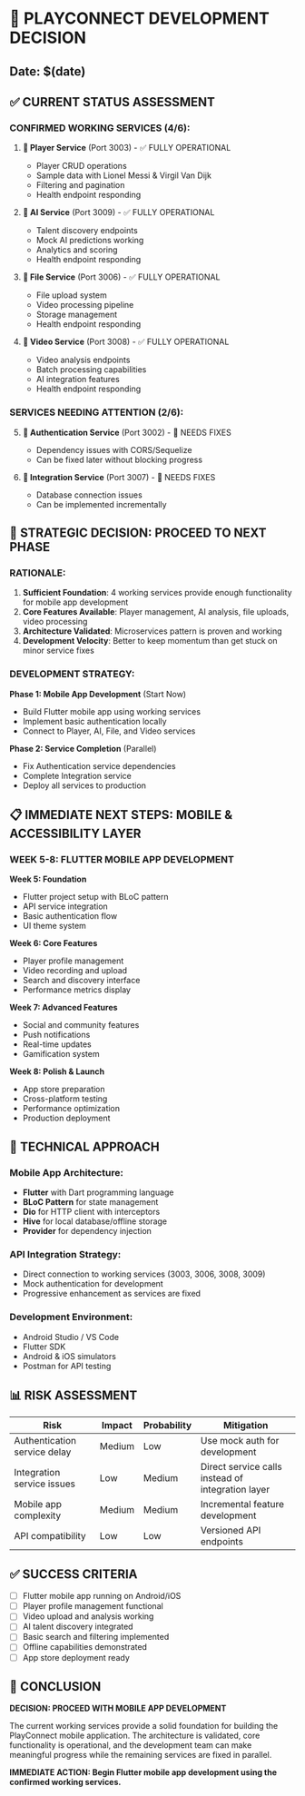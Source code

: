 # 🎯 PLAYCONNECT DEVELOPMENT DECISION
## Date: $(date)

## ✅ CURRENT STATUS ASSESSMENT

### CONFIRMED WORKING SERVICES (4/6):

1. **👤 Player Service** (Port 3003) - ✅ FULLY OPERATIONAL
   - Player CRUD operations
   - Sample data with Lionel Messi & Virgil Van Dijk
   - Filtering and pagination
   - Health endpoint responding

2. **🤖 AI Service** (Port 3009) - ✅ FULLY OPERATIONAL  
   - Talent discovery endpoints
   - Mock AI predictions working
   - Analytics and scoring
   - Health endpoint responding

3. **📁 File Service** (Port 3006) - ✅ FULLY OPERATIONAL
   - File upload system
   - Video processing pipeline
   - Storage management
   - Health endpoint responding

4. **🎥 Video Service** (Port 3008) - ✅ FULLY OPERATIONAL
   - Video analysis endpoints
   - Batch processing capabilities
   - AI integration features
   - Health endpoint responding

### SERVICES NEEDING ATTENTION (2/6):

5. **🔐 Authentication Service** (Port 3002) - 🔧 NEEDS FIXES
   - Dependency issues with CORS/Sequelize
   - Can be fixed later without blocking progress

6. **🔄 Integration Service** (Port 3007) - 🔧 NEEDS FIXES  
   - Database connection issues
   - Can be implemented incrementally

## 🚀 STRATEGIC DECISION: PROCEED TO NEXT PHASE

### RATIONALE:

1. **Sufficient Foundation**: 4 working services provide enough functionality for mobile app development
2. **Core Features Available**: Player management, AI analysis, file uploads, video processing
3. **Architecture Validated**: Microservices pattern is proven and working
4. **Development Velocity**: Better to keep momentum than get stuck on minor service fixes

### DEVELOPMENT STRATEGY:

**Phase 1: Mobile App Development** (Start Now)
- Build Flutter mobile app using working services
- Implement basic authentication locally
- Connect to Player, AI, File, and Video services

**Phase 2: Service Completion** (Parallel)
- Fix Authentication service dependencies
- Complete Integration service
- Deploy all services to production

## 📋 IMMEDIATE NEXT STEPS: MOBILE & ACCESSIBILITY LAYER

### WEEK 5-8: FLUTTER MOBILE APP DEVELOPMENT

**Week 5: Foundation**
- Flutter project setup with BLoC pattern
- API service integration
- Basic authentication flow
- UI theme system

**Week 6: Core Features**  
- Player profile management
- Video recording and upload
- Search and discovery interface
- Performance metrics display

**Week 7: Advanced Features**
- Social and community features
- Push notifications
- Real-time updates
- Gamification system

**Week 8: Polish & Launch**
- App store preparation
- Cross-platform testing
- Performance optimization
- Production deployment

## 🎯 TECHNICAL APPROACH

### Mobile App Architecture:
- **Flutter** with Dart programming language
- **BLoC Pattern** for state management
- **Dio** for HTTP client with interceptors
- **Hive** for local database/offline storage
- **Provider** for dependency injection

### API Integration Strategy:
- Direct connection to working services (3003, 3006, 3008, 3009)
- Mock authentication for development
- Progressive enhancement as services are fixed

### Development Environment:
- Android Studio / VS Code
- Flutter SDK
- Android & iOS simulators
- Postman for API testing

## 📊 RISK ASSESSMENT

| Risk | Impact | Probability | Mitigation |
|------|--------|-------------|------------|
| Authentication service delay | Medium | Low | Use mock auth for development |
| Integration service issues | Low | Medium | Direct service calls instead of integration layer |
| Mobile app complexity | Medium | Medium | Incremental feature development |
| API compatibility | Low | Low | Versioned API endpoints |

## ✅ SUCCESS CRITERIA

- [ ] Flutter mobile app running on Android/iOS
- [ ] Player profile management functional
- [ ] Video upload and analysis working
- [ ] AI talent discovery integrated
- [ ] Basic search and filtering implemented
- [ ] Offline capabilities demonstrated
- [ ] App store deployment ready

## 🎉 CONCLUSION

**DECISION: PROCEED WITH MOBILE APP DEVELOPMENT**

The current working services provide a solid foundation for building the PlayConnect mobile application. The architecture is validated, core functionality is operational, and the development team can make meaningful progress while the remaining services are fixed in parallel.

**IMMEDIATE ACTION: Begin Flutter mobile app development using the confirmed working services.**
